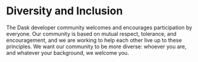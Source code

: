 Diversity and Inclusion
=======================

The Dask developer community welcomes and encourages participation by everyone.
Our community is based on mutual respect, tolerance, and encouragement, and we
are working to help each other live up to these principles. We want our
community to be more diverse: whoever you are, and whatever your background, we
welcome you.
